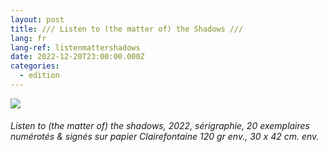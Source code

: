 ```yaml
---
layout: post
title: /// Listen to (the matter of) the Shadows ///
lang: fr
lang-ref: listenmattershadows
date: 2022-12-20T23:00:00.000Z
categories:
  - edition
---
```


![](/Listen-to-\(the-matter-of\)-the-shadows-SCAN-\(300\)-UP.jpg)![]()

###### *Listen to (the matter of) the shadows*, 2022, sérigraphie, 20 exemplaires numérotés & signés sur papier Clairefontaine 120 gr env., 30 x 42 cm. env.
